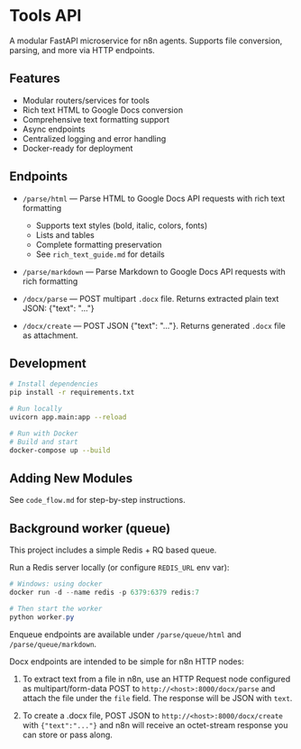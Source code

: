 # Tools API

A modular FastAPI microservice for n8n agents. Supports file conversion, parsing, and more via HTTP endpoints.

## Features
- Modular routers/services for tools
- Rich text HTML to Google Docs conversion
- Comprehensive text formatting support
- Async endpoints
- Centralized logging and error handling
- Docker-ready for deployment

## Endpoints
- `/parse/html` — Parse HTML to Google Docs API requests with rich text formatting
  - Supports text styles (bold, italic, colors, fonts)
  - Lists and tables
  - Complete formatting preservation
  - See `rich_text_guide.md` for details
- `/parse/markdown` — Parse Markdown to Google Docs API requests with rich formatting

- `/docx/parse` — POST multipart `.docx` file. Returns extracted plain text JSON: {"text": "..."}
- `/docx/create` — POST JSON {"text": "..."}. Returns generated `.docx` file as attachment.

## Development
```bash
# Install dependencies
pip install -r requirements.txt

# Run locally
uvicorn app.main:app --reload

# Run with Docker
# Build and start
docker-compose up --build
```

## Adding New Modules
See `code_flow.md` for step-by-step instructions.

## Background worker (queue)
This project includes a simple Redis + RQ based queue.

Run a Redis server locally (or configure `REDIS_URL` env var):

```powershell
# Windows: using docker
docker run -d --name redis -p 6379:6379 redis:7

# Then start the worker
python worker.py
```

Enqueue endpoints are available under `/parse/queue/html` and `/parse/queue/markdown`.

Docx endpoints are intended to be simple for n8n HTTP nodes:

1. To extract text from a file in n8n, use an HTTP Request node configured as multipart/form-data POST to `http://<host>:8000/docx/parse` and attach the file under the `file` field. The response will be JSON with `text`.

2. To create a .docx file, POST JSON to `http://<host>:8000/docx/create` with `{"text":"..."}` and n8n will receive an octet-stream response you can store or pass along.

